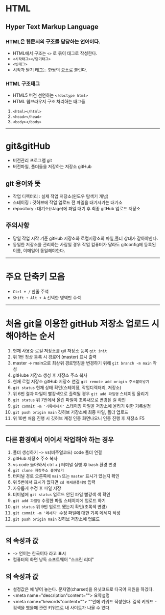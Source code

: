 # HTML
## Hyper Text Markup Language
### HTML은 웹문서의 구조를 담당하는 언어이다.
* HTML에서 구조는 `<>` 로 묶이 태그로 작성한다.
* `<시작태그></닫기태그>`
* `<빈태그>`
* 시작과 닫기 태그는 한쌍의 요소로 불린다.
### HTML 구조태그
* HTML5 버전 선언하는 `<!doctype html>`
* HTML 웹브라우저 구조 처리하는 태그들
1. `<html></html>`
2. `<head></head>`
3. `<body></body>`
----
# git&gitHub
* 버전관리 프로그램 git
* 버전파일, 폴더들을 저장하는 저장소 gitHub
## git 용어와 뜻
* 작업 디렉터리 : 실제 작업 저장소(윈도우 탐색기 개넘)
* 스테이징 : 깃허브에 작업 업로드 전 파일을 대기시키는 대기소
* repository : 대기소(stage)에 파일 대기 후 최종 gitHub 업로드 저장소
## 주의사항
* 당일 작업 시작 기준 gitHub 저장소와 로컬저장소의 파일,폴더 상태가 같아야한다.
* 동일한 저장소를 관리하는 사람일 경우 작업 컴퓨터가 달라도 gitconfig에 등록된 이름, 이메일이 동일해야한다.
----
# 주요 단축키 모음
* `Ctrl + /` 한줄 주석
* `Shift + Alt + A` 선택한 영역만 주석
----
# 처음 git을 이용한 gitHub 저장소 업로드 시 해야하는 순서
1. 현재 사용중 로컬 저장소를 git 저장소 등록 `git init`
2. 위 1번 정상 등록 시 경로어 (master) 표시 출력
3. master -> main으로 최상위 경로명칭을 변경하기 위해 `git branch -m main` 작성
4. gitHube 저장소 생성 후 저장소 주소 복사
5. 현재 로컬 저장소 gitHub 저장소 연결 `git remote add origin 주소붙여넣기`
6. `git status` 현재 상태 확인(스테이징, 작업디렉터리, 저장소)
7. 위 6번 결과 파일이 빨강색으로 출력될 경우 `git add 파일명` 스테이징 올리기
8. `git status` 위 7번에서 올린 파일이 초록새으로 변경된 걸 확인
9. `git commit -m '기록메세지'` 스테이징 파일을 저장소에 올리기 위한 기록설정
10. `git push origin main` 깃허브 저장소에 최종 파일, 폴더 업로드
11. 위 10번 처음 진행 시 깃허브 계정 인증 화면나오니 인증 진행 후 저장소 F5
----
## 다른 환경에서 이어서 작업해야 하는 경우
1. 폴더 생성하기 -> vs(비주얼코드) code 폴더 연결
2. gitHub 저장소 주소 복사
3. vs code 돌아와서 ctrl + j 터미널 실행 후 bash 환경 변경
4. `git clone 저장주소 붙여넣기`
5. 터미널 경로 오른쪽에 `main` 또는 `master` 표시가 있는지 확인
6. 위 5번에서 표시가 없다면 `cd 복제한폴더명` 입력
7. 자유롭게 수정 후 파일 저장
8. 터미널에 `git status` 업로드 안된 파일 빨강색 색 확인
9. `git add 파일명` 수정한 파일 스테이지에 업로드 하기
10. `git status` 위 9번 업로드 됐는지 확인(초록색 변경)
11. `git commit -m '메세지'` 수정 파일에 대한 기록 메세지 작성
12. `git push origin main` 깃허브 저장소에 업로드
----
## <html>의 속성과 값
* <html lang="ko"> -> 언어는 한국어다 라고 표시
* 컴퓨터의 화면 낭독 소프트웨어 "스크린 리더"
## <meta>의 속성과 값
* <meta charset="UTF-8"> 설정값은 <head>에 넣어 놓는다. 문자열(charset)을 유닛코드로 다국어 지원을 하겠다.
* <meta name="description"content=""> 요약설명
* <meta name="kewords"content=""> ""안에 키워드 작성한다. 검색 키워드 - 검색을 했을때 관련 키워드로 내 사이트가 나올 수 있다.